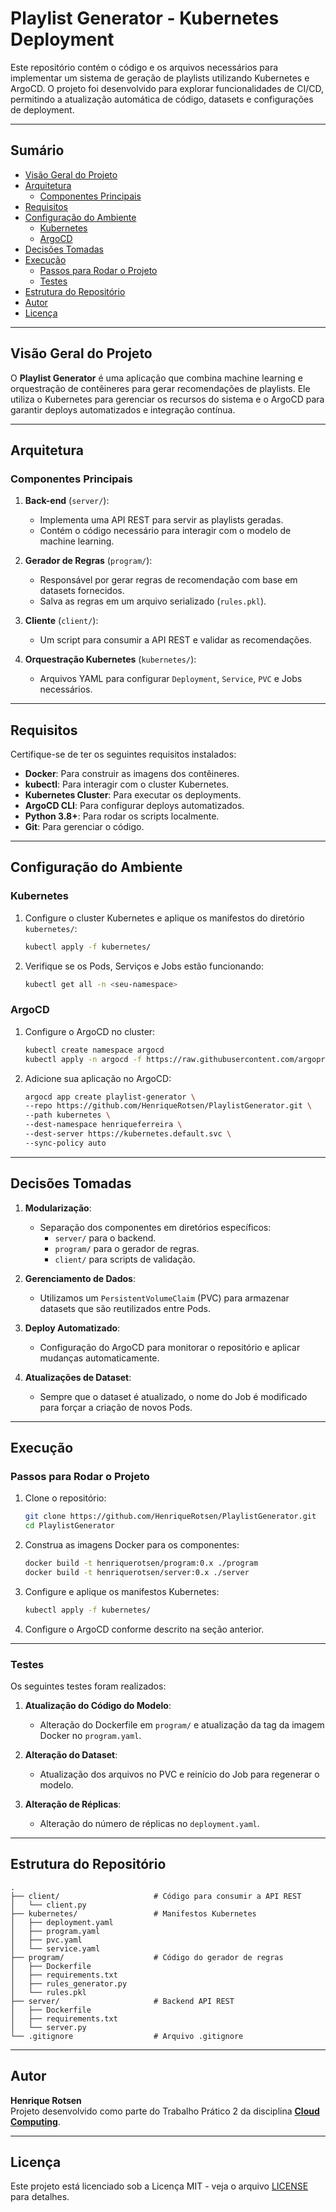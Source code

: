 # Playlist Generator - Kubernetes Deployment

Este repositório contém o código e os arquivos necessários para implementar um sistema de geração de playlists utilizando Kubernetes e ArgoCD. O projeto foi desenvolvido para explorar funcionalidades de CI/CD, permitindo a atualização automática de código, datasets e configurações de deployment.

---

## Sumário

* [Visão Geral do Projeto](#visao-geral-do-projeto)
* [Arquitetura](#arquitetura)
  + [Componentes Principais](#componentes-principais)
* [Requisitos](#requisitos)
* [Configuração do Ambiente](#configuracao-do-ambiente)
  + [Kubernetes](#kubernetes)
  + [ArgoCD](#argocd)
* [Decisões Tomadas](#decisoes-tomadas)
* [Execução](#execucao)
  + [Passos para Rodar o Projeto](#passos-para-rodar-o-projeto)
  + [Testes](#testes)
* [Estrutura do Repositório](#estrutura-do-repositorio)
* [Autor](#autor)
* [Licença](#licença)

---

## Visão Geral do Projeto

O **Playlist Generator** é uma aplicação que combina machine learning e orquestração de contêineres para gerar recomendações de playlists. Ele utiliza o Kubernetes para gerenciar os recursos do sistema e o ArgoCD para garantir deploys automatizados e integração contínua.

---

## Arquitetura

### Componentes Principais

1. **Back-end** (`server/`):
   - Implementa uma API REST para servir as playlists geradas.
   - Contém o código necessário para interagir com o modelo de machine learning.

2. **Gerador de Regras** (`program/`):
   - Responsável por gerar regras de recomendação com base em datasets fornecidos.
   - Salva as regras em um arquivo serializado (`rules.pkl`).

3. **Cliente** (`client/`):
   - Um script para consumir a API REST e validar as recomendações.

4. **Orquestração Kubernetes** (`kubernetes/`):
   - Arquivos YAML para configurar `Deployment`, `Service`, `PVC` e Jobs necessários.

---

## Requisitos

Certifique-se de ter os seguintes requisitos instalados:

- **Docker**: Para construir as imagens dos contêineres.
- **kubectl**: Para interagir com o cluster Kubernetes.
- **Kubernetes Cluster**: Para executar os deployments.
- **ArgoCD CLI**: Para configurar deploys automatizados.
- **Python 3.8+**: Para rodar os scripts localmente.
- **Git**: Para gerenciar o código.

---

## Configuração do Ambiente

### Kubernetes

1. Configure o cluster Kubernetes e aplique os manifestos do diretório `kubernetes/`:
   ```bash
   kubectl apply -f kubernetes/
   ```

2. Verifique se os Pods, Serviços e Jobs estão funcionando:
   ```bash
   kubectl get all -n <seu-namespace>
   ```

### ArgoCD

1. Configure o ArgoCD no cluster:
   ```bash
   kubectl create namespace argocd
   kubectl apply -n argocd -f https://raw.githubusercontent.com/argoproj/argo-cd/stable/manifests/install.yaml
   ```

2. Adicione sua aplicação no ArgoCD:
   ```bash
   argocd app create playlist-generator \
   --repo https://github.com/HenriqueRotsen/PlaylistGenerator.git \
   --path kubernetes \
   --dest-namespace henriqueferreira \
   --dest-server https://kubernetes.default.svc \
   --sync-policy auto
   ```

---

## Decisões Tomadas

1. **Modularização**:
   - Separação dos componentes em diretórios específicos:
     - `server/` para o backend.
     - `program/` para o gerador de regras.
     - `client/` para scripts de validação.

2. **Gerenciamento de Dados**:
   - Utilizamos um `PersistentVolumeClaim` (PVC) para armazenar datasets que são reutilizados entre Pods.

3. **Deploy Automatizado**:
   - Configuração do ArgoCD para monitorar o repositório e aplicar mudanças automaticamente.

4. **Atualizações de Dataset**:
   - Sempre que o dataset é atualizado, o nome do Job é modificado para forçar a criação de novos Pods.

---

## Execução

### Passos para Rodar o Projeto

1. Clone o repositório:
   ```bash
   git clone https://github.com/HenriqueRotsen/PlaylistGenerator.git
   cd PlaylistGenerator
   ```

2. Construa as imagens Docker para os componentes:
   ```bash
   docker build -t henriquerotsen/program:0.x ./program
   docker build -t henriquerotsen/server:0.x ./server
   ```

3. Configure e aplique os manifestos Kubernetes:
   ```bash
   kubectl apply -f kubernetes/
   ```

4. Configure o ArgoCD conforme descrito na seção anterior.

---

### Testes

Os seguintes testes foram realizados:

1. **Atualização do Código do Modelo**:
   - Alteração do Dockerfile em `program/` e atualização da tag da imagem Docker no `program.yaml`.

2. **Alteração do Dataset**:
   - Atualização dos arquivos no PVC e reinício do Job para regenerar o modelo.

3. **Alteração de Réplicas**:
   - Alteração do número de réplicas no `deployment.yaml`.

---

## Estrutura do Repositório

```
.
├── client/                     # Código para consumir a API REST
│   └── client.py
├── kubernetes/                 # Manifestos Kubernetes
│   ├── deployment.yaml
│   ├── program.yaml
│   ├── pvc.yaml
│   └── service.yaml
├── program/                    # Código do gerador de regras
│   ├── Dockerfile
│   ├── requirements.txt
│   ├── rules_generator.py
│   └── rules.pkl
├── server/                     # Backend API REST
│   ├── Dockerfile
│   ├── requirements.txt
│   └── server.py
└── .gitignore                  # Arquivo .gitignore
```

---

## Autor

**Henrique Rotsen**  
Projeto desenvolvido como parte do Trabalho Prático 2 da disciplina **[Cloud Computing](https://homepages.dcc.ufmg.br/~cunha/teaching/20232/cloudcomp/)**.

---

## Licença

Este projeto está licenciado sob a Licença MIT - veja o arquivo [LICENSE](./LICENSE) para detalhes.
